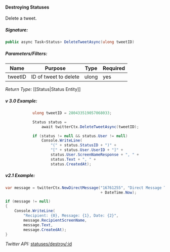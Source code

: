 #### Destroying Statuses

Delete a tweet.

##### Signature:

```c#
public async Task<Status> DeleteTweetAsync(ulong tweetID)
```

##### Parameters/Filters:

| Name | Purpose | Type | Required |
|------|---------|------|----------|
| tweetID | ID of tweet to delete | ulong | yes |

*Return Type:* [[Status|Status Entity]]

##### v 3.0 Example:

```c#
            ulong tweetID = 280433519057068033;

            Status status = 
                await twitterCtx.DeleteTweetAsync(tweetID);

            if (status != null && status.User != null)
                Console.WriteLine(
                    "(" + status.StatusID + ")" +
                    "[" + status.User.UserID + "]" +
                    status.User.ScreenNameResponse + ", " +
                    status.Text + ", " +
                    status.CreatedAt);
```

##### v2.1 Example:

```c#
var message = twitterCtx.NewDirectMessage("16761255", "Direct Message Test - " 
                                          + DateTime.Now);

if (message != null)
{
    Console.WriteLine(
        "Recipient: {0}, Message: {1}, Date: {2}",
        message.RecipientScreenName,
        message.Text,
        message.CreatedAt);
}
```

*Twitter API:* [statuses/destroy/:id](https://developer.twitter.com/en/docs/tweets/post-and-engage/api-reference/post-statuses-destroy-id)